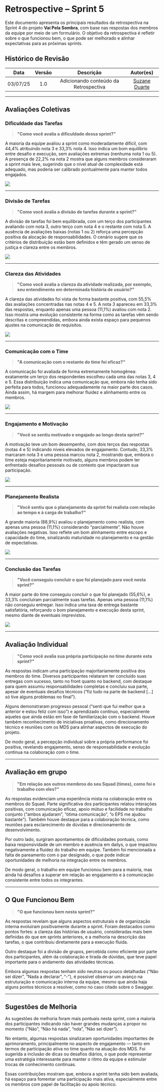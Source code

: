 # Retrospective – Sprint 5

Este documento apresenta os principais resultados da retrospectiva na Sprint 4 do projeto **Vai Pela Sombra**, com base nas respostas dos membros da equipe por meio de um formulário. O objetivo da retrospectiva é refletir sobre o que funcionou bem, o que pode ser melhorado e alinhar expectativas para as próximas sprints.

## Histórico de Revisão
| Data | Versão | Descrição | Autor(es)|
|:----:|:------:|:---------:|:--------:|
| 03/07/25 | 1.0 | Adicionando  conteúdo da Retrospectiva | [Suzane Duarte](https://github.com/suzaneaduarte)|

---

## Avaliações Coletivas

### Dificuldade das Tarefas 

> **"Como você avalia a dificuldade dessa sprint?"**

A maioria da equipe avaliou a sprint como moderadamente difícil, com 44,4% atribuindo nota 3 e 33,3% nota 4. Isso indica um bom equilíbrio entre desafio e execução, sem avaliações extremas (nenhuma nota 1 ou 5). A presença de 22,2% na nota 2 mostra que alguns membros consideraram a sprint mais leve, sugerindo que o nível atual de complexidade está adequado, mas poderia ser calibrado pontualmente para manter todos engajados.

![](../assets/dificuldade5.png)

---

### Divisão de Tarefas

> **"Como você avalia a divisão de tarefas durante a sprint?"**

A divisão de tarefas foi bem equilibrada, com um terço dos participantes avaliando com nota 3, outro terço com nota 4 e o restante com nota 5. A ausência de avaliações baixas (notas 1 ou 2) reforça uma percepção positiva da alocação de responsabilidades. O cenário sugere que os critérios de distribuição estão bem definidos e têm gerado um senso de justiça e clareza entre os membros.

![](../assets/divisao5.png)

---

### Clareza das Atividades

> **"Como você avalia a clareza da atividade realizada, por exemplo, seu entendimento em determinada história de usuário?"**

A clareza das atividades foi vista de forma bastante positiva, com 55,5% das avaliações concentradas nas notas 4 e 5. A nota 3 apareceu em 33,3% das respostas, enquanto apenas uma pessoa (11,1%) avaliou com nota 2. Isso mostra uma evolução consistente na forma como as tarefas vêm sendo descritas e compreendidas, embora ainda exista espaço para pequenos ajustes na comunicação de requisitos.

![](../assets/clareza5.png)

---

### Comunicação com o Time

> **"A comunicação com o restante do time foi eficaz?"**

A comunicação foi avaliada de forma extremamente homogênea: exatamente um terço dos respondentes escolheu cada uma das notas 3, 4 e 5. Essa distribuição indica uma comunicação que, embora não tenha sido perfeita para todos, funcionou adequadamente na maior parte dos casos. Ainda assim, há margem para melhorar fluidez e alinhamento entre os membros.

![](../assets/comunicacao5.png)

---

### Engajamento e Motivação

> **"Você se sentiu motivado e engajado ao longo desta sprint?"**

A motivação teve um bom desempenho, com dois terços das respostas (notas 4 e 5) indicando níveis elevados de engajamento. Contudo, 33,3% marcaram nota 3 e uma pessoa marcou nota 2, mostrando que, embora o time esteja majoritariamente motivado, alguns membros podem ter enfrentado desafios pessoais ou de contexto que impactaram sua participação.

![](../assets/motivacao5.png)

---

### Planejamento Realista

> **"Você sentiu que o planejamento da sprint foi realista com relação ao tempo e à carga de trabalho?"**

A grande maioria (88,9%) avaliou o planejamento como realista, com apenas uma pessoa (11,1%) considerando “parcialmente”. Não houve avaliações negativas. Isso reflete um bom alinhamento entre escopo e capacidade do time, sinalizando maturidade no planejamento e na gestão de expectativas.

![](../assets/planejamento5.png)

---

### Conclusão das Tarefas

> **"Você conseguiu concluir o que foi planejado para você nesta sprint?"**

A maior parte do time conseguiu concluir o que foi planejado (55,6%), e 33,3% concluíram parcialmente suas tarefas. Apenas uma pessoa (11,1%) não conseguiu entregar. Isso indica uma taxa de entrega bastante satisfatória, reforçando o bom planejamento e execução desta sprint, mesmo diante de eventuais imprevistos.

![](../assets/conclusao5.png)

---

## Avaliação Individual

> **"Como você avalia sua própria participação no time durante esta sprint?"**

As respostas indicam uma participação majoritariamente positiva dos membros do time. Diversos participantes relataram ter concluído suas entregas com sucesso, tanto no front quanto no backend, com destaque para quem assumiu responsabilidades completas e concluiu sua parte, apesar de eventuais desafios técnicos (“fiz tudo na parte de backend [...] só tive alguns problemas no final”).

Alguns demonstraram progresso pessoal (“senti que fui melhor que a anterior e estou feliz com isso”) e aprendizado contínuo, especialmente aqueles que ainda estão em fase de familiarização com o backend. Houve também reconhecimento de iniciativas proativas, como direcionamento técnico e reuniões com os MDS para alinhar aspectos de execução do projeto.

De modo geral, a percepção individual sobre a própria performance foi positiva, revelando engajamento, senso de responsabilidade e evolução contínua na colaboração com o time.

---

## Avaliação em grupo 

> **"Em relação aos outros membros do seu Squad (times), como foi o trabalho com eles?"**

As respostas evidenciam uma experiência mista na colaboração entre os membros do Squad. Parte significativa dos participantes relatou interações positivas, com comunicação eficaz, apoio mútuo e facilidade no trabalho conjunto (“ambos ajudaram”, “ótima comunicação”, “o EPS me ajudou bastante”). Também houve destaque para a colaboração técnica, como reuniões para esclarecimento de dúvidas e direcionamento de desenvolvimento.

Por outro lado, surgiram apontamentos de dificuldades pontuais, como baixa responsividade de um membro e ausência em dailys, o que impactou negativamente a fluidez do trabalho em equipe. Também foi mencionada a falta de pareamento com o par designado, o que pode indicar oportunidades de melhoria na integração entre os membros.

De modo geral, o trabalho em equipe funcionou bem para a maioria, mas ainda há desafios a superar em relação ao engajamento e à comunicação consistente entre todos os integrantes.

---

## O Que Funcionou Bem

> **"O que funcionou bem nesta sprint?"**

As respostas revelam que alguns aspectos estruturais e de organização interna evoluíram positivamente durante a sprint. Foram destacados como pontos fortes: a clareza das histórias de usuário, consideradas mais bem definidas do que em sprints anteriores, e a melhoria na descrição das tarefas, o que contribuiu diretamente para a execução fluida.

Outro destaque foi a divisão de grupos, percebida como eficiente por parte dos participantes, além da colaboração e tirada de dúvidas, que teve papel importante para o andamento das atividades técnicas.

Embora algumas respostas tenham sido neutras ou pouco detalhadas (“Não sei dizer”, “Nada a declarar”, “-”), é possível observar um avanço na estruturação e comunicação interna da equipe, mesmo que ainda haja alguns pontos técnicos a resolver, como no caso citado sobre o Swagger.

---

## Sugestões de Melhoria

As sugestões de melhoria foram mais pontuais nesta sprint, com a maioria dos participantes indicando não haver grandes mudanças a propor no momento (“Não”, “Não há nada”, “nda”, “Não sei dizer”).

No entanto, algumas respostas sinalizaram oportunidades importantes de aprimoramento, principalmente no aspecto de engajamento — tanto em termos de participação ativa no time quanto na atuação dos MDS. Foi sugerida a inclusão de dicas ou desafios diários, o que pode representar uma estratégia interessante para manter o ritmo da equipe e estimular trocas de conhecimento contínuas.

Essas contribuições mostram que, embora a sprint tenha sido bem avaliada, há espaço para fomentar uma participação mais ativa, especialmente entre os membros com papel de facilitação ou apoio técnico.